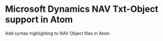 # Microsoft Dynamics NAV Txt-Object support in Atom
Add syntax highlighting to NAV Object files in Atom.
